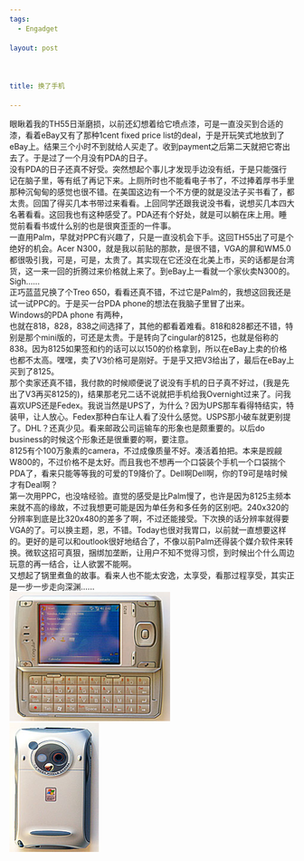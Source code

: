 ```yaml
--- 
tags: 
  - Engadget

layout: post



title: 换了手机

---
```

<div id="msgcns!5F971C000415D85F!428" class="bvMsg">
<div>眼瞅着我的TH55日渐磨损，以前还幻想着给它喷点漆，可是一直没买到合适的漆，看着eBay又有了那种1cent fixed price list的deal，于是开玩笑式地放到了eBay上。结果三个小时不到就给人买走了。收到payment之后第二天就把它寄出去了。于是过了一个月没有PDA的日子。<br>没有PDA的日子还真不好受。突然想起个事儿才发现手边没有纸，于是只能强行记在脑子里，等有纸了再记下来。上厕所时也不能看电子书了，不过捧着厚书手里那种沉甸甸的感觉也很不错。在美国这边有一个不方便的就是没法子买书看了，都太贵。回国了得买几本书带过来看看。上回同学还跟我说没书看，说想买几本四大名著看看。这回我也有这种感受了。PDA还有个好处，就是可以躺在床上用。睡觉前看看书或什么别的也是很爽歪歪的一件事。<br>一直用Palm，早就对PPC有兴趣了，只是一直没机会下手。这回TH55出了可是个绝好的机会。Acer N300，就是我以前贴的那款，是很不错，VGA的屏和WM5.0都很吸引我，可是，可是，太贵了。其实现在它还没在北美上市，买的话都是台湾货，这一来一回的折腾过来价格就上来了。到eBay上一看就一个家伙卖N300的。Sigh......<br>正巧蓝蓝兄换了个Treo 650，看看还真不错，不过它是Palm的，我想这回我还是试一试PPC的。于是买一台PDA phone的想法在我脑子里冒了出来。<br>Windows的PDA phone 有两种，<br>也就在818，828，838之间选择了，其他的都看着难看。818和828都还不错，特别是那个mini版的，可还是太贵。于是转向了cingular的8125，也就是俗称的838。因为8125如果签和约的话可以以150的价格拿到，所以在eBay上卖的价格也都不太高。嘿嘿，卖了V3价格可是刚好。于是乎又把V3给出了，最后在eBay上买到了8125。<br>那个卖家还真不错，我付款的时候顺便说了说没有手机的日子真不好过，(我是先出了V3再买8125的)，结果那老兄二话不说就把手机给我Overnight过来了。问我喜欢UPS还是Fedex。我说当然是UPS了，为什么？因为UPS那车看得特结实，特装甲，让人放心。Fedex那种白车让人看了没什么感觉。USPS那小破车就更别提了。DHL？还真少见。看来邮政公司运输车的形象也是颇重要的。以后do business的时候这个形象还是很重要的啊，要注意。<br>8125有个100万象素的camera，不过成像质量不好。凑活着拍把。本来是觊觎W800的，不过价格不是太好。而且我也不想再一个口袋装个手机一个口袋揣个PDA了，看来只能等等我的可爱的T9降价了。Dell啊Dell啊，你的T9可是啥时候才有Deal啊？<br>第一次用PPC，也没啥经验。直觉的感受是比Palm慢了，也许是因为8125主频本来就不高的缘故，不过我想更可能是因为单任务和多任务的区别吧。240x320的分辨率到底是比320x480的差多了啊，不过还能接受。下次换的话分辨率就得要VGA的了。可以换主题，恩，不错。Today也很对我胃口，以前就一直想要这样的。更好的是可以和outlook很好地结合了，不像以前Palm还得装个媒介软件来转换。微软这招可真狠，捆绑加垄断，让用户不知不觉得习惯，到时候出个什么周边玩意的再一结合，让人欲罢不能啊。<br>又想起了锅里煮鱼的故事。看来人也不能太安逸，太享受，看那过程享受，其实正是一步一步走向深渊......</div>
<div>
<img style="width:284px;height:228px;" src="/assets/images/blog/2006-06-10-huan-liao-shou-ji-0.jpg" border="0">
</div>
<div>
<img style="width:158px;height:228px;" src="/assets/images/blog/2006-06-10-huan-liao-shou-ji-1.jpg" border="0">
</div>
</div>
